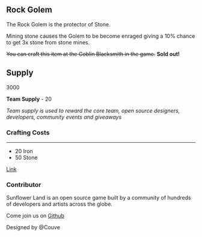 ## Rock Golem

The Rock Golem is the protector of Stone.

Mining stone causes the Golem to be become enraged giving a 10% chance to get 3x stone from stone mines.

~~You can craft this item at the Goblin Blacksmith in the game.~~ **Sold out!**

## Supply

3000

**Team Supply** - 20

_Team supply is used to reward the core team, open source designers, developers, community events and giveaways_

### Crafting Costs

---

- 20 Iron
- 50 Stone

[Link](https://docs.sunflower-land.com/player-guides/rare-and-limited-items#boosts)

### Contributor

Sunflower Land is an open source game built by a community of hundreds of developers and artists across the globe.

Come join us on [Github](https://github.com/sunflower-land/sunflower-land)

Designed by @Couve
